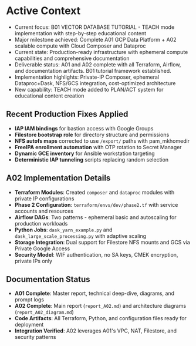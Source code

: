 # Active Context

- Current focus: B01 VECTOR DATABASE TUTORIAL - TEACH mode implementation with step-by-step educational content
- Major milestone achieved: Complete A01 GCP Data Platform + A02 scalable compute with Cloud Composer and Dataproc
- Current state: Production-ready infrastructure with ephemeral compute capabilities and comprehensive documentation
- Deliverable status: A01 and A02 complete with all Terraform, Airflow, and documentation artifacts. B01 tutorial framework established.
- Implementation highlights: Private-IP Composer, ephemeral Dataproc+Dask, NFS/GCS integration, cost-optimized architecture
- New capability: TEACH mode added to PLAN/ACT system for educational content creation

## Recent Production Fixes Applied
- **IAP IAM bindings** for bastion access with Google Groups
- **Filestore bootstrap role** for directory structure and permissions
- **NFS autofs maps** corrected to use `/export/` paths with pam_mkhomedir
- **FreeIPA enrollment automation** with OTP rotation to Secret Manager
- **Dynamic GCE inventory** for Ansible workstation targeting
- **Deterministic IAP tunneling** scripts replacing random selection

## A02 Implementation Details
- **Terraform Modules**: Created `composer` and `dataproc` modules with private IP configurations
- **Phase 2 Configuration**: `terraform/envs/dev/phase2.tf` with service accounts and resources
- **Airflow DAGs**: Two patterns - ephemeral basic and autoscaling for production workloads
- **Python Jobs**: `dask_yarn_example.py` and `dask_large_scale_processing.py` with adaptive scaling
- **Storage Integration**: Dual support for Filestore NFS mounts and GCS via Private Google Access
- **Security Model**: WIF authentication, no SA keys, CMEK encryption, private IPs only

## Documentation Status
- **A01 Complete**: Master report, technical deep-dive, diagrams, and prompt logs
- **A02 Complete**: Main report (`report_A02.md`) and architecture diagrams (`report_A02_diagram.md`)
- **Code Artifacts**: All Terraform, Python, and configuration files ready for deployment
- **Integration Verified**: A02 leverages A01's VPC, NAT, Filestore, and security patterns
